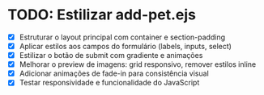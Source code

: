 # TODO: Estilizar add-pet.ejs

- [x] Estruturar o layout principal com container e section-padding
- [x] Aplicar estilos aos campos do formulário (labels, inputs, select)
- [x] Estilizar o botão de submit com gradiente e animações
- [x] Melhorar o preview de imagens: grid responsivo, remover estilos inline
- [x] Adicionar animações de fade-in para consistência visual
- [x] Testar responsividade e funcionalidade do JavaScript
